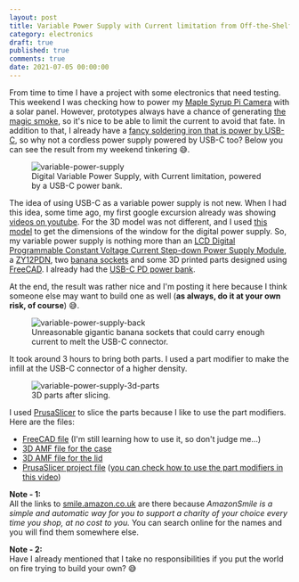 ```yaml
---
layout: post
title: Variable Power Supply with Current limitation from Off-the-Shelf parts... powered by USB-C!
category: electronics
draft: true
published: true
comments: true
date: 2021-07-05 00:00:00
---
```


From time to time I have a project with some electronics that need testing. This weekend I was checking how to power my [Maple Syrup Pi Camera](https://github.com/ricardodeazambuja/Maple-Syrup-Pi-Camera) with a solar panel. However, prototypes always have a chance of generating [the magic smoke](https://en.wikipedia.org/wiki/Magic_smoke), so it's nice to be able to limit the current to avoid that fate. In addition to that, I already have a [fancy soldering iron that is power by USB-C](https://smile.amazon.co.uk/SainSmart-Upgraded-Soldering-Adjustable-Temperature/dp/B07FY658LN/), so why not a cordless power supply powered by USB-C too? Below you can see the result from my weekend tinkering :sweat_smile:.

<figure>
  <img src="{{ site.url }}/public/images/power_supply_with_powerbank.jpg?style=centerme" alt="variable-power-supply">
  <figcaption>Digital Variable Power Supply, with Current limitation, powered by a USB-C power bank.</figcaption>
</figure>

<!--more-->

The idea of using USB-C as a variable power supply is not new. When I had this idea, some time ago, my first google excursion already was showing [videos on youtube](https://www.youtube.com/watch?v=aIHj3qMRqqE). For the 3D model was not different, and I used [this model](https://www.thingiverse.com/thing:2429908) to get the dimensions of the window for the digital power supply. So, my variable power supply is nothing more than an [LCD Digital Programmable Constant Voltage Current Step-down Power Supply Module](https://smile.amazon.co.uk/gp/product/B01I9LQIU2/), a [ZY12PDN](https://smile.amazon.co.uk/gp/product/B08FD6381L/), two [banana sockets](https://smile.amazon.co.uk/gp/product/B08CZFTP3F/) and some 3D printed parts designed using [FreeCAD](../extras/VariablePowerSupply.FCStd). I already had the [USB-C PD power bank](https://smile.amazon.co.uk/Charmast-10000mAh-Portable-Flashlight-Compatible/dp/B07Y231M28/).

At the end, the result was rather nice and I'm posting it here because I think someone else may want to build one as well (**as always, do it at your own risk, of course**) :sweat_smile:.

<figure>
  <img src="{{ site.url }}/public/images/power_supply_back.jpg?style=centerme" alt="variable-power-supply-back">
  <figcaption>Unreasonable gigantic banana sockets that could carry enough current to melt the USB-C connector.</figcaption>
</figure>

It took around 3 hours to bring both parts. I used a part modifier to make the infill at the USB-C connector of a higher density.
<figure>
  <img src="{{ site.url }}/public/images/power_supply_3d_print.png?style=centerme" alt="variable-power-supply-3d-parts">
  <figcaption>3D parts after slicing.</figcaption>
</figure>

I used [PrusaSlicer](https://github.com/prusa3d/PrusaSlicer) to slice the parts because I like to use the part modifiers. Here are the files:  
  * [FreeCAD file](../extras/VariablePowerSupply.FCStd) (I'm still learning how to use it, so don't judge me...)
  * [3D AMF file for the case](VariablePowerSupply-Case.amf)
  * [3D AMF file for the lid](VariablePowerSupply-Lid.amf)
  * [PrusaSlicer project file](VariablePowerSupply-Lid.3mf) ([you can check how to use the part modifiers in this video](https://www.youtube.com/watch?v=6PVeh43Or-g))

**Note - 1:**  
All the links to [smile.amazon.co.uk](https://smile.amazon.co.uk/gp/chpf/about/ref=smi_aas_redirect) are there because _AmazonSmile is a simple and automatic way for you to support a charity of your choice every time you shop, at no cost to you._ You can search online for the names and you will find them somewhere else.

**Note - 2:**  
Have I already mentioned that I take no responsibilities if you put the world on fire trying to build your own? :sweat_smile: